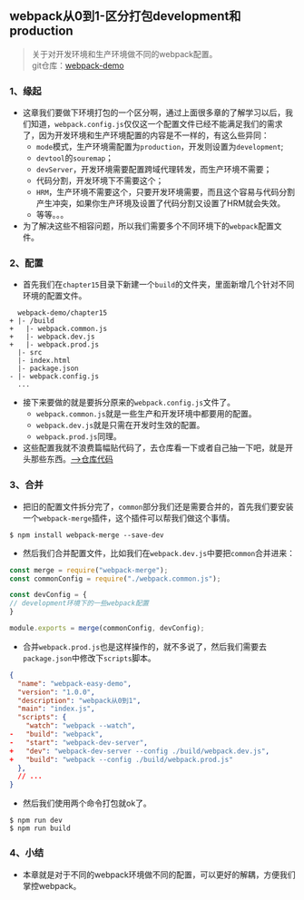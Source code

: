 ## webpack从0到1-区分打包development和production
> 关于对开发环境和生产环境做不同的webpack配置。    
> git仓库：[webpack-demo](https://github.com/Ewall1106/webpack-demo)


### 1、缘起
- 这章我们要做下环境打包的一个区分啊，通过上面很多章的了解学习以后，我们知道，`webpack.config.js`仅仅这一个配置文件已经不能满足我们的需求了，因为开发环境和生产环境配置的内容是不一样的，有这么些异同：
    - `mode`模式，生产环境需配置为`production`，开发则设置为`development`;
    - `devtool`的`souremap`；
    - `devServer`，开发环境需要配置跨域代理转发，而生产环境不需要；
    - 代码分割，开发环境下不需要这个；
    - `HRM`，生产环境不需要这个，只要开发环境需要，而且这个容易与代码分割产生冲突，如果你生产环境及设置了代码分割又设置了HRM就会失效。
    - 等等。。。
- 为了解决这些不相容问题，所以我们需要多个不同环境下的`webpack`配置文件。

### 2、配置
- 首先我们在`chapter15`目录下新建一个`build`的文件夹，里面新增几个针对不同环境的配置文件。
```
  webpack-demo/chapter15
+ |- /build
+   |- webpack.common.js
+   |- webpack.dev.js
+   |- webpack.prod.js
  |- src
  |- index.html
  |- package.json
- |- webpack.config.js
  ...
```

- 接下来要做的就是要拆分原来的`webpack.config.js`文件了。
    - `webpack.common.js`就是一些生产和开发环境中都要用的配置。
    - `webpack.dev.js`就是只需在开发时生效的配置。
    - `webpack.prod.js`同理。
- 这些配置我就不浪费篇幅贴代码了，去仓库看一下或者自己抽一下吧，就是开头那些东西。[-->仓库代码](https://github.com/Ewall1106/webpack-demo/tree/master/chapter15)

### 3、合并
- 把旧的配置文件拆分完了，`common`部分我们还是需要合并的，首先我们要安装一个`webpack-merge`插件，这个插件可以帮我们做这个事情。
```
$ npm install webpack-merge --save-dev
```

- 然后我们合并配置文件，比如我们在`webpack.dev.js`中要把`common`合并进来：
```javascript
const merge = require("webpack-merge");
const commonConfig = require("./webpack.common.js");

const devConfig = { 
// development环境下的一些webpack配置
}

module.exports = merge(commonConfig, devConfig);
```

- 合并`webpack.prod.js`也是这样操作的，就不多说了，然后我们需要去`package.json`中修改下`scripts`脚本。
```json
{
  "name": "webpack-easy-demo",
  "version": "1.0.0",
  "description": "webpack从0到1",
  "main": "index.js",
  "scripts": {
    "watch": "webpack --watch",
-   "build": "webpack",
-   "start": "webpack-dev-server",
+   "dev": "webpack-dev-server --config ./build/webpack.dev.js",
+   "build": "webpack --config ./build/webpack.prod.js"
  },
  // ...
}
```

- 然后我们使用两个命令打包就ok了。
```
$ npm run dev
$ npm run build
```

### 4、小结
- 本章就是对于不同的webpack环境做不同的配置，可以更好的解耦，方便我们掌控webpack。

